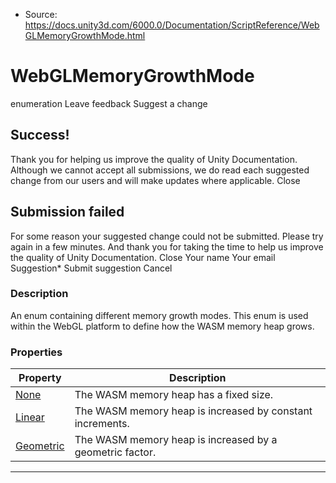 * Source: https://docs.unity3d.com/6000.0/Documentation/ScriptReference/WebGLMemoryGrowthMode.html

# WebGLMemoryGrowthMode
enumeration
Leave feedback
Suggest a change
## Success!
Thank you for helping us improve the quality of Unity Documentation. Although we cannot accept all submissions, we do read each suggested change from our users and will make updates where applicable.
Close
## Submission failed
For some reason your suggested change could not be submitted. Please <a>try again</a> in a few minutes. And thank you for taking the time to help us improve the quality of Unity Documentation.
Close
Your name Your email Suggestion* Submit suggestion
Cancel
### Description
An enum containing different memory growth modes.
This enum is used within the WebGL platform to define how the WASM memory heap grows.
### Properties
Property | Description  
---|---  
[None](https://docs.unity3d.com/6000.0/Documentation/ScriptReference/WebGLMemoryGrowthMode.None.html) | The WASM memory heap has a fixed size.  
[Linear](https://docs.unity3d.com/6000.0/Documentation/ScriptReference/WebGLMemoryGrowthMode.Linear.html) | The WASM memory heap is increased by constant increments.  
[Geometric](https://docs.unity3d.com/6000.0/Documentation/ScriptReference/WebGLMemoryGrowthMode.Geometric.html) | The WASM memory heap is increased by a geometric factor.  
* * *
